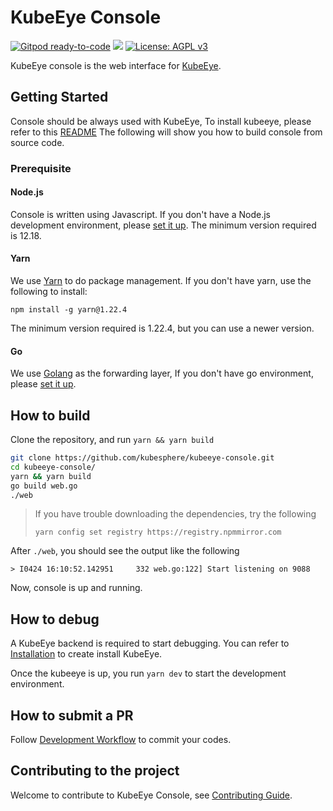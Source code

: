 # KubeEye Console

[![Gitpod ready-to-code](https://img.shields.io/badge/Gitpod-ready--to--code-blue?logo=gitpod)](https://gitpod.io/#https://github.com/kubesphere/console)
![](https://github.com/kubesphere/console/workflows/Main/badge.svg)
[![License: AGPL v3](https://img.shields.io/badge/License-AGPL%20v3-blue.svg)](https://www.gnu.org/licenses/agpl-3.0)

KubeEye console is the web interface for [KubeEye](https://github.com/kubesphere/kubeeye).


## Getting Started

Console should be always used with KubeEye, To install kubeeye, please refer to this [README](https://github.com/kubesphere/kubeeye)
The following will show you how to build console from source code.


### Prerequisite
#### Node.js
Console is written using Javascript. If you don't have a Node.js development environment, please [set it up](https://nodejs.org/en/download/). The minimum version required is 12.18.

#### Yarn
We use [Yarn](https://yarnpkg.com/) to do package management. If you don't have yarn, use the following to install:
```
npm install -g yarn@1.22.4
```
The minimum version required is 1.22.4, but you can use a newer version.

#### Go
We use [Golang](https://go.dev/) as the forwarding layer, If you don't have go environment, please [set it up](https://go.dev/doc/install).

## How to build

Clone the repository, and run `yarn && yarn build`
```sh
git clone https://github.com/kubesphere/kubeeye-console.git
cd kubeeye-console/
yarn && yarn build
go build web.go
./web
```
> If you have trouble downloading the dependencies, try the following
>
> `yarn config set registry https://registry.npmmirror.com`


After `./web`, you should see the output like the following

```
> I0424 16:10:52.142951     332 web.go:122] Start listening on 9088
```
Now, console is up and running.

## How to debug
A KubeEye backend is required to start debugging. You can refer to [Installation](https://github.com/kubesphere/kubeeye) to create install KubeEye.

Once the kubeeye is up, you run `yarn dev` to start the development environment.

## How to submit a PR

Follow [Development Workflow](/docs/development-workflow.md) to commit your codes.

## Contributing to the project

Welcome to contribute to KubeEye Console, see [Contributing Guide](CONTRIBUTING.md).
